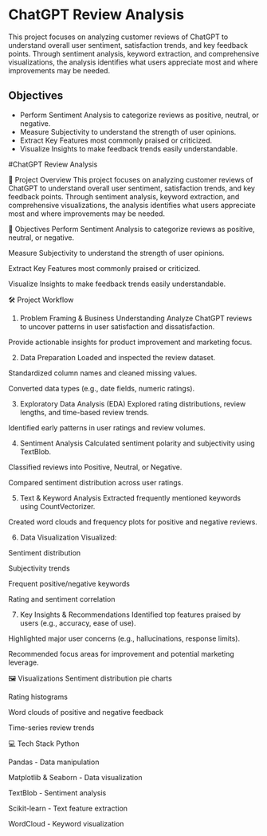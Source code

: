
# ChatGPT Review Analysis

This project focuses on analyzing customer reviews of ChatGPT to understand overall user sentiment, satisfaction trends, and key feedback points. Through sentiment analysis, keyword extraction, and comprehensive visualizations, the analysis identifies what users appreciate most and where improvements may be needed.


## Objectives
* Perform Sentiment Analysis to categorize reviews as positive, neutral, or negative.
* Measure Subjectivity to understand the strength of user opinions.
* Extract Key Features most commonly praised or criticized.
* Visualize Insights to make feedback trends easily understandable.
















#ChatGPT Review Analysis

📌 Project Overview
This project focuses on analyzing customer reviews of ChatGPT to understand overall user sentiment, satisfaction trends, and key feedback points. Through sentiment analysis, keyword extraction, and comprehensive visualizations, the analysis identifies what users appreciate most and where improvements may be needed.

🎯 Objectives
Perform Sentiment Analysis to categorize reviews as positive, neutral, or negative.

Measure Subjectivity to understand the strength of user opinions.

Extract Key Features most commonly praised or criticized.

Visualize Insights to make feedback trends easily understandable.

🛠️ Project Workflow
1. Problem Framing & Business Understanding
Analyze ChatGPT reviews to uncover patterns in user satisfaction and dissatisfaction.

Provide actionable insights for product improvement and marketing focus.

2. Data Preparation
Loaded and inspected the review dataset.

Standardized column names and cleaned missing values.

Converted data types (e.g., date fields, numeric ratings).

3. Exploratory Data Analysis (EDA)
Explored rating distributions, review lengths, and time-based review trends.

Identified early patterns in user ratings and review volumes.

4. Sentiment Analysis
Calculated sentiment polarity and subjectivity using TextBlob.

Classified reviews into Positive, Neutral, or Negative.

Compared sentiment distribution across user ratings.

5. Text & Keyword Analysis
Extracted frequently mentioned keywords using CountVectorizer.

Created word clouds and frequency plots for positive and negative reviews.

6. Data Visualization
Visualized:

Sentiment distribution

Subjectivity trends

Frequent positive/negative keywords

Rating and sentiment correlation

7. Key Insights & Recommendations
Identified top features praised by users (e.g., accuracy, ease of use).

Highlighted major user concerns (e.g., hallucinations, response limits).

Recommended focus areas for improvement and potential marketing leverage.

🖼️ Visualizations
Sentiment distribution pie charts

Rating histograms

Word clouds of positive and negative feedback

Time-series review trends

💻 Tech Stack
Python

Pandas - Data manipulation

Matplotlib & Seaborn - Data visualization

TextBlob - Sentiment analysis

Scikit-learn - Text feature extraction

WordCloud - Keyword visualization

